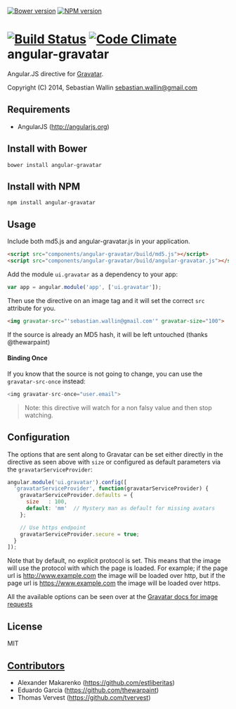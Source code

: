 [![Bower version](https://badge.fury.io/bo/angular-gravatar.png)](http://badge.fury.io/bo/angular-gravatar)
[![NPM version](https://badge.fury.io/js/angular-gravatar.png)](http://badge.fury.io/js/angular-gravatar)

[![Build Status](https://travis-ci.org/wallin/angular-gravatar.png?branch=master)](https://travis-ci.org/wallin/angular-gravatar)
[![Code Climate](https://codeclimate.com/github/wallin/angular-gravatar.png)](https://codeclimate.com/github/wallin/angular-gravatar)
angular-gravatar
==============

Angular.JS directive for [Gravatar](http://www.gravatar.com).

Copyright (C) 2014, Sebastian Wallin <sebastian.wallin@gmail.com>

Requirements
-----

* AngularJS (http://angularjs.org)

Install with Bower
-----

```
bower install angular-gravatar
```

Install with NPM
-----

```
npm install angular-gravatar
```

Usage
-----
Include both md5.js and angular-gravatar.js in your application.

```html
<script src="components/angular-gravatar/build/md5.js"></script>
<script src="components/angular-gravatar/build/angular-gravatar.js"></script>
```

Add the module `ui.gravatar` as a dependency to your app:

```js
var app = angular.module('app', ['ui.gravatar']);
```

Then use the directive on an image tag and it will set the correct `src`
attribute for you.

```html
<img gravatar-src="'sebastian.wallin@gmail.com'" gravatar-size="100">
```

If the source is already an MD5 hash, it will be left untouched (thanks @thewarpaint)

#### Binding Once

If you know that the source is not going to change, you can use the `gravatar-src-once` instead:

```js
<img gravatar-src-once="user.email">
```

> Note: this directive will watch for a non falsy value and then stop watching.

Configuration
-----

The options that are sent along to Gravatar can be set either
directly in the directive as seen above with `size` or configured as default
parameters via the `gravatarServiceProvider`:

```js
angular.module('ui.gravatar').config([
  'gravatarServiceProvider', function(gravatarServiceProvider) {
    gravatarServiceProvider.defaults = {
      size   : 100,
      default: 'mm'  // Mystery man as default for missing avatars
    };

    // Use https endpoint
    gravatarServiceProvider.secure = true;
  }
]);
```

Note that by default, no explicit protocol is set. This means that the image will use the protocol with which the page is loaded. For example; if the page url is http://www.example.com the image will be loaded over http, but if the page url is https://www.example.com the image will be loaded over https.

All the available options can be seen over at the [Gravatar docs for image
requests](https://sv.gravatar.com/site/implement/images/)

License
-----

MIT

[Contributors](https://github.com/wallin/angular-gravatar/graphs/contributors)
-----
* Alexander Makarenko (https://github.com/estliberitas)
* Eduardo Garcia (https://github.com/thewarpaint)
* Thomas Vervest (https://github.com/tvervest)
